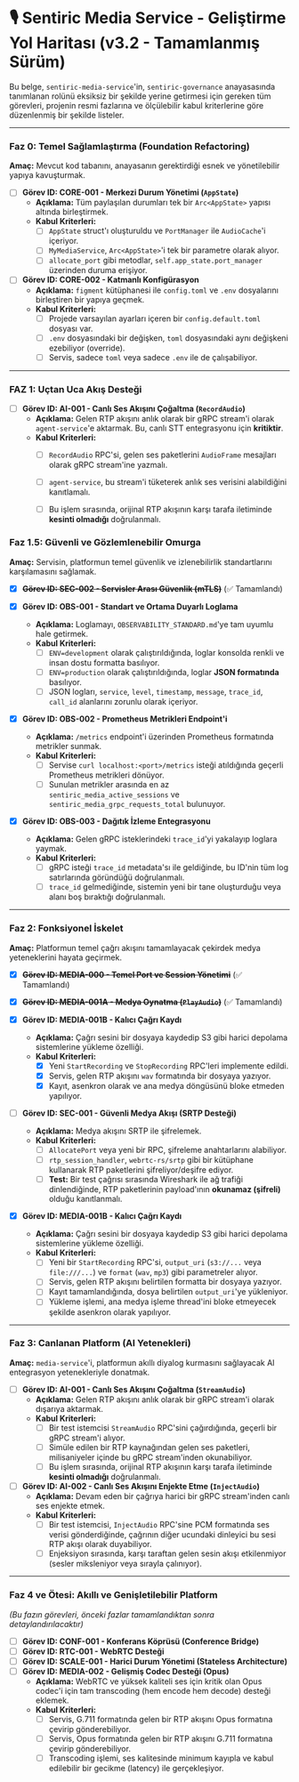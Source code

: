 # 🎙️ Sentiric Media Service - Geliştirme Yol Haritası (v3.2 - Tamamlanmış Sürüm)

Bu belge, `sentiric-media-service`'in, `sentiric-governance` anayasasında tanımlanan rolünü eksiksiz bir şekilde yerine getirmesi için gereken tüm görevleri, projenin resmi fazlarına ve ölçülebilir kabul kriterlerine göre düzenlenmiş bir şekilde listeler.

---

### **Faz 0: Temel Sağlamlaştırma (Foundation Refactoring)**

**Amaç:** Mevcut kod tabanını, anayasanın gerektirdiği esnek ve yönetilebilir yapıya kavuşturmak.

-   [ ] **Görev ID: CORE-001 - Merkezi Durum Yönetimi (`AppState`)**
    -   **Açıklama:** Tüm paylaşılan durumları tek bir `Arc<AppState>` yapısı altında birleştirmek.
    -   **Kabul Kriterleri:**
        -   [ ] `AppState` struct'ı oluşturuldu ve `PortManager` ile `AudioCache`'i içeriyor.
        -   [ ] `MyMediaService`, `Arc<AppState>`'i tek bir parametre olarak alıyor.
        -   [ ] `allocate_port` gibi metodlar, `self.app_state.port_manager` üzerinden duruma erişiyor.

-   [ ] **Görev ID: CORE-002 - Katmanlı Konfigürasyon**
    -   **Açıklama:** `figment` kütüphanesi ile `config.toml` ve `.env` dosyalarını birleştiren bir yapıya geçmek.
    -   **Kabul Kriterleri:**
        -   [ ] Projede varsayılan ayarları içeren bir `config.default.toml` dosyası var.
        -   [ ] `.env` dosyasındaki bir değişken, `toml` dosyasındaki aynı değişkeni ezebiliyor (override).
        -   [ ] Servis, sadece `toml` veya sadece `.env` ile de çalışabiliyor.

---

### **FAZ 1: Uçtan Uca Akış Desteği**

-   [ ] **Görev ID: AI-001 - Canlı Ses Akışını Çoğaltma (`RecordAudio`)**
    -   **Açıklama:** Gelen RTP akışını anlık olarak bir gRPC stream'i olarak `agent-service`'e aktarmak. Bu, canlı STT entegrasyonu için **kritiktir**.
    -   **Kabul Kriterleri:**
        -   [ ] `RecordAudio` RPC'si, gelen ses paketlerini `AudioFrame` mesajları olarak gRPC stream'ine yazmalı.
        -   [ ] `agent-service`, bu stream'i tüketerek anlık ses verisini alabildiğini kanıtlamalı.
        -   [ ] Bu işlem sırasında, orijinal RTP akışının karşı tarafa iletiminde **kesinti olmadığı** doğrulanmalı.


### **Faz 1.5: Güvenli ve Gözlemlenebilir Omurga**

**Amaç:** Servisin, platformun temel güvenlik ve izlenebilirlik standartlarını karşılamasını sağlamak.

-   [x] ~~**Görev ID: SEC-002 - Servisler Arası Güvenlik (mTLS)**~~ (✅ Tamamlandı)

-   [x] **Görev ID: OBS-001 - Standart ve Ortama Duyarlı Loglama**
    -   **Açıklama:** Loglamayı, `OBSERVABILITY_STANDARD.md`'ye tam uyumlu hale getirmek.
    -   **Kabul Kriterleri:**
        -   [ ] `ENV=development` olarak çalıştırıldığında, loglar konsolda renkli ve insan dostu formatta basılıyor.
        -   [ ] `ENV=production` olarak çalıştırıldığında, loglar **JSON formatında** basılıyor.
        -   [ ] JSON logları, `service`, `level`, `timestamp`, `message`, `trace_id`, `call_id` alanlarını zorunlu olarak içeriyor.

-   [x] **Görev ID: OBS-002 - Prometheus Metrikleri Endpoint'i**
    -   **Açıklama:** `/metrics` endpoint'i üzerinden Prometheus formatında metrikler sunmak.
    -   **Kabul Kriterleri:**
        -   [ ] Servise `curl localhost:<port>/metrics` isteği atıldığında geçerli Prometheus metrikleri dönüyor.
        -   [ ] Sunulan metrikler arasında en az `sentiric_media_active_sessions` ve `sentiric_media_grpc_requests_total` bulunuyor.

-   [x] **Görev ID: OBS-003 - Dağıtık İzleme Entegrasyonu**
    -   **Açıklama:** Gelen gRPC isteklerindeki `trace_id`'yi yakalayıp loglara yaymak.
    -   **Kabul Kriterleri:**
        -   [ ] gRPC isteği `trace_id` metadata'sı ile geldiğinde, bu ID'nin tüm log satırlarında göründüğü doğrulanmalı.
        -   [ ] `trace_id` gelmediğinde, sistemin yeni bir tane oluşturduğu veya alanı boş bıraktığı doğrulanmalı.

---

### **Faz 2: Fonksiyonel İskelet**

**Amaç:** Platformun temel çağrı akışını tamamlayacak çekirdek medya yeteneklerini hayata geçirmek.

-   [x] ~~**Görev ID: MEDIA-000 - Temel Port ve Session Yönetimi**~~ (✅ Tamamlandı)
-   [x] ~~**Görev ID: MEDIA-001A - Medya Oynatma (`PlayAudio`)**~~ (✅ Tamamlandı)

-   [x] **Görev ID: MEDIA-001B - Kalıcı Çağrı Kaydı**
    -   **Açıklama:** Çağrı sesini bir dosyaya kaydedip S3 gibi harici depolama sistemlerine yükleme özelliği.
    -   **Kabul Kriterleri:**
        -   [x] Yeni `StartRecording` ve `StopRecording` RPC'leri implemente edildi.
        -   [x] Servis, gelen RTP akışını `wav` formatında bir dosyaya yazıyor.
        -   [x] Kayıt, asenkron olarak ve ana medya döngüsünü bloke etmeden yapılıyor.

-   [ ] **Görev ID: SEC-001 - Güvenli Medya Akışı (SRTP Desteği)**
    -   **Açıklama:** Medya akışını SRTP ile şifrelemek.
    -   **Kabul Kriterleri:**
        -   [ ] `AllocatePort` veya yeni bir RPC, şifreleme anahtarlarını alabiliyor.
        -   [ ] `rtp_session_handler`, `webrtc-rs/srtp` gibi bir kütüphane kullanarak RTP paketlerini şifreliyor/deşifre ediyor.
        -   [ ] **Test:** Bir test çağrısı sırasında Wireshark ile ağ trafiği dinlendiğinde, RTP paketlerinin payload'ının **okunamaz (şifreli)** olduğu kanıtlanmalı.
        
-   [x] **Görev ID: MEDIA-001B - Kalıcı Çağrı Kaydı**
    -   **Açıklama:** Çağrı sesini bir dosyaya kaydedip S3 gibi harici depolama sistemlerine yükleme özelliği.
    -   **Kabul Kriterleri:**
        -   [ ] Yeni bir `StartRecording` RPC'si, `output_uri` (`s3://...` veya `file:///...`) ve `format` (`wav`, `mp3`) gibi parametreler alıyor.
        -   [ ] Servis, gelen RTP akışını belirtilen formatta bir dosyaya yazıyor.
        -   [ ] Kayıt tamamlandığında, dosya belirtilen `output_uri`'ye yükleniyor.
        -   [ ] Yükleme işlemi, ana medya işleme thread'ini bloke etmeyecek şekilde asenkron olarak yapılıyor.

---

### **Faz 3: Canlanan Platform (AI Yetenekleri)**

**Amaç:** `media-service`'i, platformun akıllı diyalog kurmasını sağlayacak AI entegrasyon yetenekleriyle donatmak.

-   [ ] **Görev ID: AI-001 - Canlı Ses Akışını Çoğaltma (`StreamAudio`)**
    -   **Açıklama:** Gelen RTP akışını anlık olarak bir gRPC stream'i olarak dışarıya aktarmak.
    -   **Kabul Kriterleri:**
        -   [ ] Bir test istemcisi `StreamAudio` RPC'sini çağırdığında, geçerli bir gRPC stream'i alıyor.
        -   [ ] Simüle edilen bir RTP kaynağından gelen ses paketleri, milisaniyeler içinde bu gRPC stream'inden okunabiliyor.
        -   [ ] Bu işlem sırasında, orijinal RTP akışının karşı tarafa iletiminde **kesinti olmadığı** doğrulanmalı.

-   [ ] **Görev ID: AI-002 - Canlı Ses Akışını Enjekte Etme (`InjectAudio`)**
    -   **Açıklama:** Devam eden bir çağrıya harici bir gRPC stream'inden canlı ses enjekte etmek.
    -   **Kabul Kriterleri:**
        -   [ ] Bir test istemcisi, `InjectAudio` RPC'sine PCM formatında ses verisi gönderdiğinde, çağrının diğer ucundaki dinleyici bu sesi RTP akışı olarak duyabiliyor.
        -   [ ] Enjeksiyon sırasında, karşı taraftan gelen sesin akışı etkilenmiyor (sesler miksleniyor veya sırayla çalınıyor).

---

### **Faz 4 ve Ötesi: Akıllı ve Genişletilebilir Platform**
*(Bu fazın görevleri, önceki fazlar tamamlandıktan sonra detaylandırılacaktır)*

-   [ ] **Görev ID: CONF-001 - Konferans Köprüsü (Conference Bridge)**
-   [ ] **Görev ID: RTC-001 - WebRTC Desteği**
-   [ ] **Görev ID: SCALE-001 - Harici Durum Yönetimi (Stateless Architecture)**
-   [ ] **Görev ID: MEDIA-002 - Gelişmiş Codec Desteği (Opus)**
    -   **Açıklama:** WebRTC ve yüksek kaliteli ses için kritik olan Opus codec'i için tam transcoding (hem encode hem decode) desteği eklemek.
    -   **Kabul Kriterleri:**
        -   [ ] Servis, G.711 formatında gelen bir RTP akışını Opus formatına çevirip gönderebiliyor.
        -   [ ] Servis, Opus formatında gelen bir RTP akışını G.711 formatına çevirip gönderebiliyor.
        -   [ ] Transcoding işlemi, ses kalitesinde minimum kayıpla ve kabul edilebilir bir gecikme (latency) ile gerçekleşiyor.